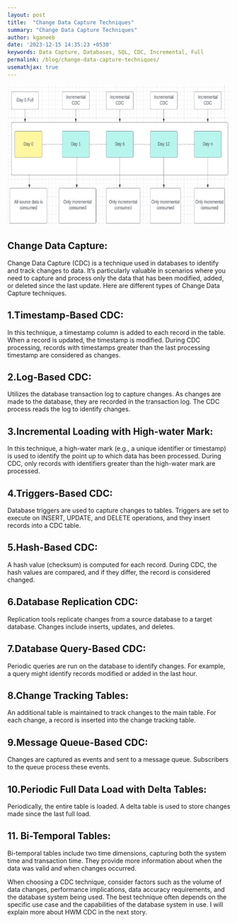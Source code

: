 ```yaml
---
layout: post
title:  "Change Data Capture Techniques"
summary: "Change Data Capture Techniques"
author: kganeeb
date: '2023-12-15 14:35:23 +0530'
keywords: Data Capture, Databases, SQL, CDC, Incremental, Full
permalink: /blog/change-data-capture-techniques/
usemathjax: true
---
```


 <img src="/assets/img/posts/change-data-capture-techniques.png" class="img-fluid">
 
## Change Data Capture:

Change Data Capture (CDC) is a technique used in databases to identify and track changes to data. It’s particularly valuable in scenarios where you need to capture and process only the data that has been modified, added, or deleted since the last update. Here are different types of Change Data Capture techniques.
  

## 1.Timestamp-Based CDC:
In this technique, a timestamp column is added to each record in the table. When a record is updated, the timestamp is modified. During CDC processing, records with timestamps greater than the last processing timestamp are considered as changes.

## 2.Log-Based CDC:
Utilizes the database transaction log to capture changes. As changes are made to the database, they are recorded in the transaction log. The CDC process reads the log to identify changes.

## 3.Incremental Loading with High-water Mark:
In this technique, a high-water mark (e.g., a unique identifier or timestamp) is used to identify the point up to which data has been processed. During CDC, only records with identifiers greater than the high-water mark are processed.

## 4.Triggers-Based CDC:
Database triggers are used to capture changes to tables. Triggers are set to execute on INSERT, UPDATE, and DELETE operations, and they insert records into a CDC table.

## 5.Hash-Based CDC:
A hash value (checksum) is computed for each record. During CDC, the hash values are compared, and if they differ, the record is considered changed.

## 6.Database Replication CDC:
Replication tools replicate changes from a source database to a target database. Changes include inserts, updates, and deletes.

## 7.Database Query-Based CDC:
Periodic queries are run on the database to identify changes. For example, a query might identify records modified or added in the last hour.

## 8.Change Tracking Tables:
An additional table is maintained to track changes to the main table. For each change, a record is inserted into the change tracking table.

## 9.Message Queue-Based CDC:
Changes are captured as events and sent to a message queue. Subscribers to the queue process these events.

## 10.Periodic Full Data Load with Delta Tables:
Periodically, the entire table is loaded. A delta table is used to store changes made since the last full load.

## 11. Bi-Temporal Tables:
Bi-temporal tables include two time dimensions, capturing both the system time and transaction time. They provide more information about when the data was valid and when changes occurred.

When choosing a CDC technique, consider factors such as the volume of data changes, performance implications, data accuracy requirements, and the database system being used. The best technique often depends on the specific use case and the capabilities of the database system in use. I will explain more about HWM CDC in the next story.